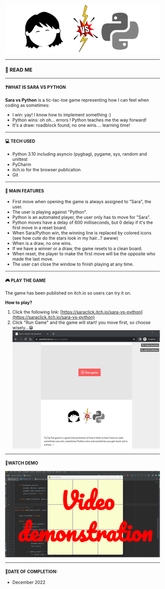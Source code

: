 
![alt text](files/vs_main.png)

---
### 👀 READ ME

----

#### ❓WHAT IS SARA VS PYTHON

**Sara vs Python** is a tic-tac-toe game representing how I can feel when coding as sometimes:
- I win: yay! I know how to implement something :)
- Python wins: oh oh... errors ! Python teaches me the way forward!
- It's a draw: roadblock found, no one wins.... learning time!

---

#### 💻 TECH USED

- Python 3.10 including asyncio (pygbag), pygame, sys, random and unittest
- PyCharm
- itch.io for the browser publication
- Git

---

#### 👾 MAIN FEATURES
- First move when opening the game is always assigned to "Sara", the user.
- The user is playing against "Python".
- Python is an automated player, the user only has to move for "Sara".
- Python moves have a delay of 600 milliseconds, but 0 delay if it's the first move in a reset board.
- When Sara/Python win, the winning line is replaced by colored icons (see how cute do the stars look in my hair...? awww)
- When is a draw, no one wins.
- If we have a winner or a draw, the game resets to a clean board. 
- When reset, the player to make the first move will be the opposite who made the last move.
- The user can close the window to finish playing at any time.

---

#### 🎮 PLAY THE GAME 
The game has been published on itch.io so users can try it on. 

**How to play?**

1. Click the following link: 
[https://saraclick.itch.io/sara-vs-python](https://saraclick.itch.io/sara-vs-python)
2. Click "Run Game" and the game will start! you move first, so choose wisely...😁  ![alt text](files/itch_game_browser.png)

---
#### 🎥WATCH DEMO

[![IMAGE ALT TEXT](files/demo_pic.png)](https://drive.google.com/file/d/1gPkcCMkknns_mOm5PCox81mpm34Q8vxX/view?usp=share_link "Sara vs Python - Demo")

---

#### 📆DATE OF COMPLETION:
- December 2022

